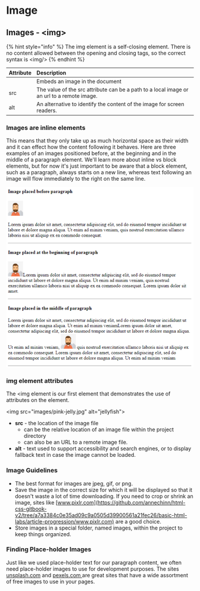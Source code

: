 # Image

## Images - &lt;img&gt;

{% hint style="info" %}
The img element is a self-closing element. There is no content allowed between the opening and closing tags, so the correct syntax is &lt;img/&gt;
{% endhint %}

| Attribute | Description |
| :--- | :--- |
|  | Embeds an image in the document |
| src | The value of the src attribute can be a path to a local image or an url to a remote image. |
| alt | An alternative to identify the content of the image for screen readers. |

### Images are inline elements

This means that they only take up as much horizontal space as their width and it can effect how the content following it behaves. Here are three examples of an images positioned before, at the beginning and in the middle of a paragraph element. We'll learn more about inline vs block elements, but for now it's just important to be aware that a block element, such as a paragraph, always starts on a new line, whereas text following an image will flow immediately to the right on the same line.

![](../.gitbook/assets/image%20%2871%29.png)

### img element attributes

The &lt;img element is our first element that demonstrates the use of attributes on the element.

&lt;img src="images/pink-jelly.jpg" alt="jellyfish"&gt;

* **src** - the location of the image file
  * can be the relative location of an image file within the project directory
  * can also be an URL to a remote image file.
* **alt** - text used to support accessibility and search engines, or to display fallback text in case the image cannot be loaded.

### Image Guidelines

* The best format for images are jpeg, gif, or png.
* Save the image in the correct size for which it will be displayed so that it doesn't waste a lot of time downloading. If you need to crop or shrink an image, sites like [www.pixlr.com](https://github.com/annechinn/html-css-gitbook-v2/tree/a7a3384c0e35ad09c9a0505d39900561a21fec26/basic-html-labs/article-progression/www.pixlr.com) are a good choice.
* Store images in a special folder, named images, within the project to keep things organized.

### Finding Place-holder Images

Just like we used place-holder text for our paragraph content, we often need place-holder images to use for development purposes. The sites [unsplash.com](http://unsplash.com) and [pexels.com ](http://www.pexels.com) are great sites that have a wide assortment of free images to use in your pages. 

